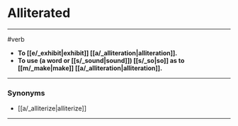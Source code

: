 # Alliterated
---
#verb
- **To [[e/_exhibit|exhibit]] [[a/_alliteration|alliteration]].**
- **To use (a word or [[s/_sound|sound]]) [[s/_so|so]] as to [[m/_make|make]] [[a/_alliteration|alliteration]].**
---
### Synonyms
- [[a/_alliterize|alliterize]]
---
